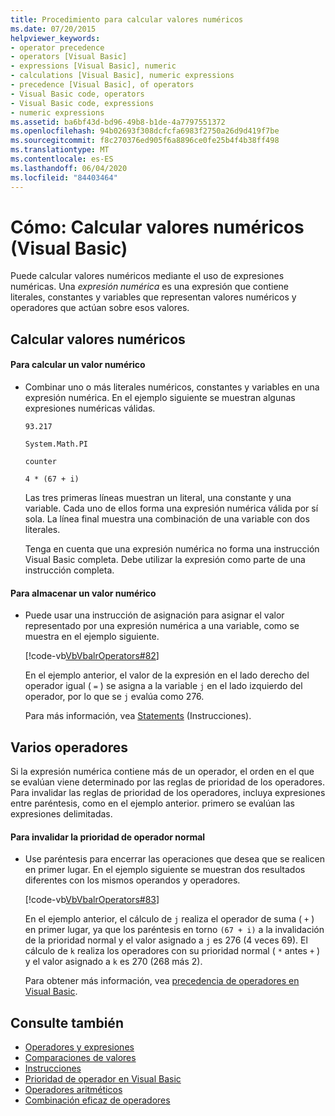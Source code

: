 ```yaml
---
title: Procedimiento para calcular valores numéricos
ms.date: 07/20/2015
helpviewer_keywords:
- operator precedence
- operators [Visual Basic]
- expressions [Visual Basic], numeric
- calculations [Visual Basic], numeric expressions
- precedence [Visual Basic], of operators
- Visual Basic code, operators
- Visual Basic code, expressions
- numeric expressions
ms.assetid: ba6bf43d-bd96-49b8-b1de-4a7797551372
ms.openlocfilehash: 94b02693f308dcfcfa6983f2750a26d9d419f7be
ms.sourcegitcommit: f8c270376ed905f6a8896ce0fe25b4f4b38ff498
ms.translationtype: MT
ms.contentlocale: es-ES
ms.lasthandoff: 06/04/2020
ms.locfileid: "84403464"
---
```

# <a name="how-to-calculate-numeric-values-visual-basic"></a>Cómo: Calcular valores numéricos (Visual Basic)
Puede calcular valores numéricos mediante el uso de expresiones numéricas. Una *expresión numérica* es una expresión que contiene literales, constantes y variables que representan valores numéricos y operadores que actúan sobre esos valores.  
  
## <a name="calculating-numeric-values"></a>Calcular valores numéricos  
  
#### <a name="to-calculate-a-numeric-value"></a>Para calcular un valor numérico  
  
- Combinar uno o más literales numéricos, constantes y variables en una expresión numérica. En el ejemplo siguiente se muestran algunas expresiones numéricas válidas.  
  
     `93.217`  
  
     `System.Math.PI`  
  
     `counter`  
  
     `4 * (67 + i)`  
  
     Las tres primeras líneas muestran un literal, una constante y una variable. Cada uno de ellos forma una expresión numérica válida por sí sola. La línea final muestra una combinación de una variable con dos literales.  
  
     Tenga en cuenta que una expresión numérica no forma una instrucción Visual Basic completa. Debe utilizar la expresión como parte de una instrucción completa.  
  
#### <a name="to-store-a-numeric-value"></a>Para almacenar un valor numérico  
  
- Puede usar una instrucción de asignación para asignar el valor representado por una expresión numérica a una variable, como se muestra en el ejemplo siguiente.  
  
     [!code-vb[VbVbalrOperators#82](~/samples/snippets/visualbasic/VS_Snippets_VBCSharp/VbVbalrOperators/VB/Class1.vb#82)]  
  
     En el ejemplo anterior, el valor de la expresión en el lado derecho del operador igual ( `=` ) se asigna a la variable `j` en el lado izquierdo del operador, por lo que se `j` evalúa como 276.  
  
     Para más información, vea [Statements](../../../language-reference/statements/index.md) (Instrucciones).  
  
## <a name="multiple-operators"></a>Varios operadores  
 Si la expresión numérica contiene más de un operador, el orden en el que se evalúan viene determinado por las reglas de prioridad de los operadores. Para invalidar las reglas de prioridad de los operadores, incluya expresiones entre paréntesis, como en el ejemplo anterior. primero se evalúan las expresiones delimitadas.  
  
#### <a name="to-override-normal-operator-precedence"></a>Para invalidar la prioridad de operador normal  
  
- Use paréntesis para encerrar las operaciones que desea que se realicen en primer lugar. En el ejemplo siguiente se muestran dos resultados diferentes con los mismos operandos y operadores.  
  
     [!code-vb[VbVbalrOperators#83](~/samples/snippets/visualbasic/VS_Snippets_VBCSharp/VbVbalrOperators/VB/Class1.vb#83)]  
  
     En el ejemplo anterior, el cálculo de `j` realiza el operador de suma ( `+` ) en primer lugar, ya que los paréntesis en torno `(67 + i)` a la invalidación de la prioridad normal y el valor asignado a `j` es 276 (4 veces 69). El cálculo de `k` realiza los operadores con su prioridad normal ( `*` antes `+` ) y el valor asignado a `k` es 270 (268 más 2).  
  
     Para obtener más información, vea [precedencia de operadores en Visual Basic](../../../language-reference/operators/operator-precedence.md).  
  
## <a name="see-also"></a>Consulte también

- [Operadores y expresiones](index.md)
- [Comparaciones de valores](value-comparisons.md)
- [Instrucciones](../../../language-reference/statements/index.md)
- [Prioridad de operador en Visual Basic](../../../language-reference/operators/operator-precedence.md)
- [Operadores aritméticos](../../../language-reference/operators/arithmetic-operators.md)
- [Combinación eficaz de operadores](efficient-combination-of-operators.md)
